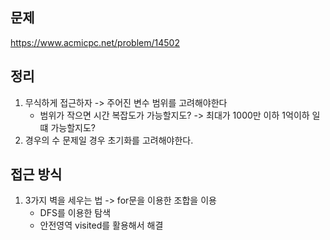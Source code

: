 ## 문제 
https://www.acmicpc.net/problem/14502

## 정리
1. 무식하게 접근하자 -> 주어진 변수 범위를 고려해야한다
    - 범위가 작으면 시간 복잡도가 가능할지도? -> 최대가 1000만 이하 1억이하 일 떄 가능할지도?
2. 경우의 수 문제일 경우 초기화를 고려해야한다.

## 접근 방식
1. 3가지 벽을 세우는 법 -> for문을 이용한 조합을 이용 
    - DFS를 이용한 탐색
    - 안전영역 visited를 활용해서 해결